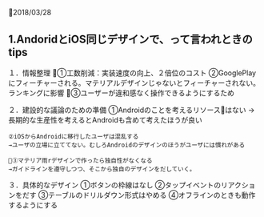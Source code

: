 
2018/03/28

## 1.AndoridとiOS同じデザインで、って言われときのtips

１．情報整理
    ①工数削減：実装速度の向上、２倍位のコスト
    ②GooglePlayにフィーチャーされる。マテリアルデザインじゃないとフィーチャーされない。ランキングに影響
    ③ユーザーが違和感なく操作できるようにするため

２．建設的な議論のための準備
    ①Androidのことを考えるリソースはない
    →長期的な生産性を考えるとAndroidも含めて考えたほうが良い

    ②iOSからAndroidに移行したユーザは混乱する
    →ユーザの立場に立ててない。むしろAndroidのデザインのほうがユーザには慣れがある

    ③マテリア雨rデザインで作ったら独自性がなくなる
    →ガイドラインを遵守しつつ、そこから独自のデザインをだしていく。

３．具体的なデザイン
    ①ボタンの枠線はなし
    ②タップイベントのリアクションをだす
    ③テーブルのドリルダウン形式はやめる
    ④オフラインのときも動作するようにする